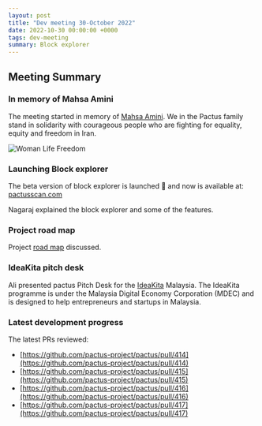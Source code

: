 ```yaml
---
layout: post
title: "Dev meeting 30-October 2022"
date: 2022-10-30 00:00:00 +0000
tags: dev-meeting
summary: Block explorer
---
```


## Meeting Summary

### In memory of Mahsa Amini

The meeting started in memory of [Mahsa Amini](https://en.wikipedia.org/wiki/Death_of_Mahsa_Amini).
We in the Pactus family stand in solidarity with courageous people who are fighting for equality, equity and freedom in Iran.

![Woman Life Freedom](/blog/images/2022-10-30-dev-meeting/women_life_freedom.png)

### Launching Block explorer

The beta version of block explorer is launched 🚀 and now is available at: [pactusscan.com](http://pactusscan.com/)

Nagaraj explained the block explorer and some of the features.

### Project road map

Project [road map](https://pactus.org/get-started/roadmap/) discussed.

### IdeaKita pitch desk

Ali presented pactus Pitch Desk for the [IdeaKita](https://mdec.my/ideakita/) Malaysia.
The IdeaKita programme is under the Malaysia Digital Economy Corporation (MDEC) and is designed to help entrepreneurs and startups in Malaysia.

### Latest development progress

The latest PRs reviewed:

- [https://github.com/pactus-project/pactus/pull/414](https://github.com/pactus-project/pactus/pull/414)
- [https://github.com/pactus-project/pactus/pull/415](https://github.com/pactus-project/pactus/pull/415)
- [https://github.com/pactus-project/pactus/pull/416](https://github.com/pactus-project/pactus/pull/416)
- [https://github.com/pactus-project/pactus/pull/417](https://github.com/pactus-project/pactus/pull/417)
